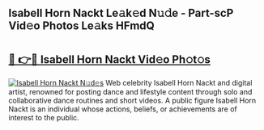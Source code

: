 ## Isabell Horn Nackt Le𝚊k𝚎d N𝚞𝚍e - Part-scP Vid𝚎o Photos Le𝚊ks HFmdQ

# <h2><a href="http://fb07hr1.evod.top/?m=Isabell+Horn+Nackt">🔗 👉🔴 Isabell Horn Nackt Vid𝚎o Ph𝚘t𝚘s</a></h2>

[![Isabell Horn Nackt N𝚞d𝚎s](https://i.imgur.com/8V9OHl7.gif)](http://fb07hr1.evod.top/?m=Isabell+Horn+Nackt)
Web celebrity Isabell Horn Nackt and digital artist, renowned for posting dance and lifestyle content through solo and collaborative dance routines and short videos. A public figure Isabell Horn Nackt is an individual whose actions, beliefs, or achievements are of interest to the public. 
